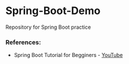 # Spring-Boot-Demo
Repository for Spring Boot practice

### References:
- Spring Boot Tutorial for Begginers - [YouTube](https://youtu.be/vtPkZShrvXQ)
